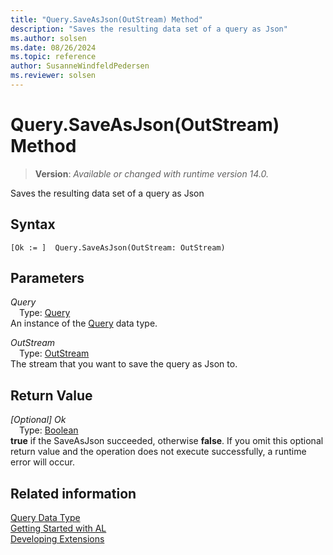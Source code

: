 ```yaml
---
title: "Query.SaveAsJson(OutStream) Method"
description: "Saves the resulting data set of a query as Json"
ms.author: solsen
ms.date: 08/26/2024
ms.topic: reference
author: SusanneWindfeldPedersen
ms.reviewer: solsen
---
```

[//]: # (START>DO_NOT_EDIT)
[//]: # (IMPORTANT:Do not edit any of the content between here and the END>DO_NOT_EDIT.)
[//]: # (Any modifications should be made in the .xml files in the ModernDev repo.)
# Query.SaveAsJson(OutStream) Method
> **Version**: _Available or changed with runtime version 14.0._

Saves the resulting data set of a query as Json


## Syntax
```AL
[Ok := ]  Query.SaveAsJson(OutStream: OutStream)
```
## Parameters
*Query*  
&emsp;Type: [Query](query-data-type.md)  
An instance of the [Query](query-data-type.md) data type.  

*OutStream*  
&emsp;Type: [OutStream](../outstream/outstream-data-type.md)  
The stream that you want to save the query as Json to.  


## Return Value
*[Optional] Ok*  
&emsp;Type: [Boolean](../boolean/boolean-data-type.md)  
**true** if the SaveAsJson succeeded, otherwise **false**. If you omit this optional return value and the operation does not execute successfully, a runtime error will occur.  


[//]: # (IMPORTANT: END>DO_NOT_EDIT)
## Related information
[Query Data Type](query-data-type.md)  
[Getting Started with AL](../../devenv-get-started.md)  
[Developing Extensions](../../devenv-dev-overview.md)